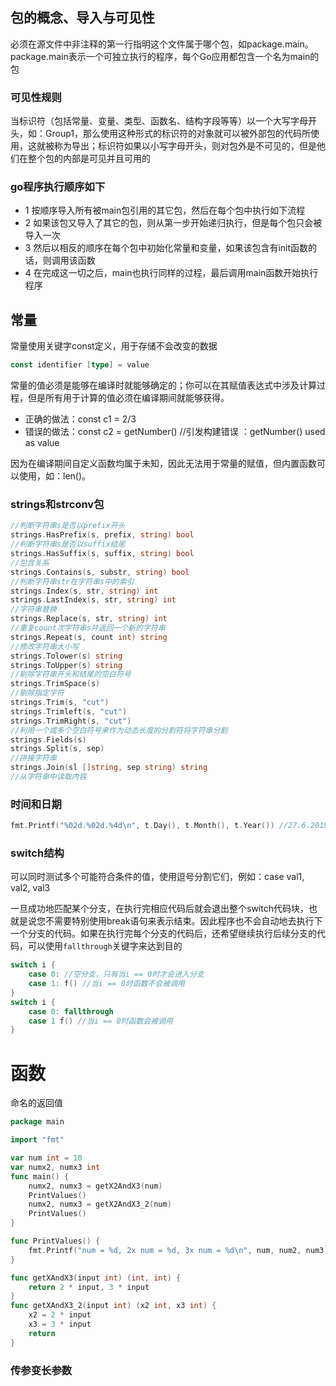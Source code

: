 ## 包的概念、导入与可见性
必须在源文件中非注释的第一行指明这个文件属于哪个包，如package.main。package.main表示一个可独立执行的程序，每个Go应用都包含一个名为main的包

### 可见性规则
当标识符（包括常量、变量、类型、函数名、结构字段等等）以一个大写字母开头，如：Group1，那么使用这种形式的标识符的对象就可以被外部包的代码所使用，这就被称为导出；标识符如果以小写字母开头，则对包外是不可见的，但是他们在整个包的内部是可见并且可用的

### go程序执行顺序如下
* 1 按顺序导入所有被main包引用的其它包，然后在每个包中执行如下流程
* 2 如果该包又导入了其它的包，则从第一步开始递归执行，但是每个包只会被导入一次
* 3 然后以相反的顺序在每个包中初始化常量和变量，如果该包含有init函数的话，则调用该函数
* 4 在完成这一切之后，main也执行同样的过程，最后调用main函数开始执行程序

## 常量
常量使用关键字const定义，用于存储不会改变的数据
```go
const identifier [type] = value
```
常量的值必须是能够在编译时就能够确定的；你可以在其赋值表达式中涉及计算过程，但是所有用于计算的值必须在编译期间就能够获得。
* 正确的做法：const c1 = 2/3
* 错误的做法：const c2 = getNumber() //引发构建错误 ：getNumber() used as value

因为在编译期间自定义函数均属于未知，因此无法用于常量的赋值，但内置函数可以使用，如：len()。

### strings和strconv包
```go
//判断字符串s是否以prefix开头
strings.HasPrefix(s, prefix, string) bool
//判断字符串s是否以suffix结尾
strings.HasSuffix(s, suffix, string) bool
//包含关系
strings.Contains(s, substr, string) bool
//判断字符串str在字符串s中的索引
strings.Index(s, str, string) int
strings.LastIndex(s, str, string) int
//字符串替换
strings.Replace(s, str, string) int
//重复count次字符串s并返回一个新的字符串
strings.Repeat(s, count int) string
//修改字符串大小写
strings.Tolower(s) string
strings.ToUpper(s) string
//剔除字符串开头和结尾的空白符号
strings.TrimSpace(s)
//剔除指定字符
strings.Trim(s, "cut")
strings.Trimleft(s, "cut")
strings.TrimRight(s, "cut")
//利用一个或多个空白符号来作为动态长度的分割符将字符串分割
strings.Fields(s)
strings.Split(s, sep)
//拼接字符串
strings.Join(sl []string, sep string) string
//从字符串中读取内容
```
### 时间和日期
```go
fmt.Printf("%02d.%02d.%4d\n", t.Day(), t.Month(), t.Year()) //27.6.2018
```

### switch结构
可以同时测试多个可能符合条件的值，使用逗号分割它们，例如：case val1, val2, val3

一旦成功地匹配某个分支，在执行完相应代码后就会退出整个switch代码块，也就是说您不需要特别使用break语句来表示结束。因此程序也不会自动地去执行下一个分支的代码。如果在执行完每个分支的代码后，还希望继续执行后续分支的代码，可以使用`fallthrough`关键字来达到目的
```go
switch i {
    case 0: //空分支，只有当i == 0时才会进入分支
    case 1: f() //当i == 0时函数不会被调用  
}
switch i {
    case 0: fallthrough
    case 1 f() //当i == 0时函数会被调用  
}
```
# 函数
命名的返回值
```go
package main

import "fmt"

var num int = 10
var numx2, numx3 int
func main() {
    numx2, numx3 = getX2AndX3(num)
    PrintValues()
    numx2, numx3 = getX2AndX3_2(num)
    PrintValues()
}

func PrintValues() {
    fmt.Printf("num = %d, 2x num = %d, 3x num = %d\n", num, num2, num3)
}

func getXAndX3(input int) (int, int) {
    return 2 * input, 3 * input
}
func getXAndX3_2(input int) (x2 int, x3 int) {
    x2 = 2 * input
    x3 = 3 * input
    return
}
```
### 传参变长参数
